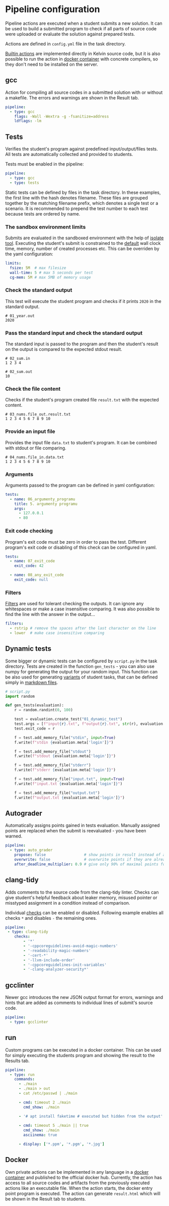 # Pipeline configuration
Pipeline actions are executed when a student submits a new solution.
It can be used to build a submitted program to check if all parts of source code were uploaded or evaluate the solution against prepared tests.

Actions are defined in `config.yml` file in the task directory.

<a href="https://github.com/mrlvsb/kelvin/blob/master/evaluator/pipelines.py">Builtin actions</a> are implemented directly in Kelvin source code, but it is also possible to run the action in <a href="https://github.com/mrlvsb/kelvin/tree/master/evaluator/images">docker container</a> with concrete compilers, so they don't need to be installed on the server.

## gcc
Action for compiling all source codes in a submitted solution with or without a makefile.
The errors and warnings are shown in the Result tab.


```yaml
pipeline:
  - type: gcc
    flags: -Wall -Wextra -g -fsanitize=address
    ldflags: -lm
```

## Tests
Verifies the student's program against predefined input/output/files tests.
All tests are automatically collected and provided to students.

Tests must be enabled in the pipeline:

```yaml
pipeline:
  - type: gcc
  - type: tests

```

Static tests can be defined by files in the task directory.
In these examples, the first line with the hash denotes filename.
These files are grouped together by the matching filename prefix, which denotes a single test or a scenario.
It is recommended to prepend the test number to each test because tests are ordered by name.


### The sandbox environment limits
Submits are evaluated in the sandboxed environment with the help of <a href="https://github.com/ioi/isolate">isolate tool</a>.
Executing the student's submit is constrained to the <a href="https://github.com/mrlvsb/kelvin/blob/63b6ffc294e3b91d1db13453d487c773764ba4a1/evaluator/testsets.py#L122">default</a> wall clock time, memory, number of created processes etc.
This can be overriden by the yaml configuration:

```yaml
limits:
  fsize: 5M  # max filesize  
  wall-time: 5 # max 5 seconds per test
  cg-mem: 5M # max 5MB of memory usage
```

### Check the standard output
This test will execute the student program and checks if it prints `2020` in the standard output.

```
# 01_year.out
2020
```

### Pass the standard input and check the standard output
The standard input is passed to the program and then the student's result on the output is compared to the expected stdout result.

```
# 02_sum.in
1 2 3 4
```
```
# 02_sum.out
10
```

### Check the file content
Checks if the student's program created file `result.txt` with the expected content.

```
# 03_nums.file_out.result.txt
1 2 3 4 5 6 7 8 9 10
```

### Provide an input file
Provides the input file `data.txt` to student's program.
It can be combined with stdout or file comparing. 

```
# 04_nums.file_in.data.txt
1 2 3 4 5 6 7 8 9 10
```

### Arguments
Arguments passed to the program can be defined in yaml configuration:

```yaml
tests:
  - name: 06_argumenty_programu
    title: 5. argumenty programu
    args:
      - 127.0.0.1
      - 80
```

### Exit code checking
Program's exit code must be zero in order to pass the test.
Different program's exit code or disabling of this check can be configured in yaml. 

```yaml
tests:
  - name: 07_exit_code
    exit_code: 42

  - name: 08_any_exit_code
    exit_code: null
```

### Filters
<a href="https://github.com/mrlvsb/kelvin/blob/63b6ffc294e3b91d1db13453d487c773764ba4a1/evaluator/filters.py#L30">Filters</a> are used for tolerant checking the outputs.
It can ignore any whitespaces or make a case insensitive comparing.
It was also possible to find the line with the answer in the output...

```yaml
filters:
  - rstrip # remove the spaces after the last character on the line
  - lower  # make case insensitive comparing
```

## Dynamic tests
Some bigger or dynamic tests can be configured by `script.py` in the task directory.
Tests are created in the function `gen_tests` - you can also use numpy for generating the output for your random input.
This function can be also used for generating <a href="https://kelvin.cs.vsb.cz/#/task/edit/125">variants</a> of student tasks, that can be defined simply in <a href="https://kelvin.cs.vsb.cz/#/task/edit/124">markdown files</a>.


```python
# script.py
import random

def gen_tests(evaluation):
    r = random.randint(0, 100)

    test = evaluation.create_test("01_dynamic_test") 
    test.args = [f"input{r}.txt", f"output{r}.txt", str(r), evaluation.meta['login']]
    test.exit_code = r

    f = test.add_memory_file("stdin", input=True)
    f.write(f"stdin {evaluation.meta['login']}")

    f = test.add_memory_file("stdout")
    f.write(f"stdout {evaluation.meta['login']}")

    f = test.add_memory_file("stderr")
    f.write(f"stderr {evaluation.meta['login']}")

    f = test.add_memory_file("input.txt", input=True)
    f.write(f"input.txt {evaluation.meta['login']}")

    f = test.add_memory_file("output.txt")
    f.write(f"output.txt {evaluation.meta['login']}")
``` 

## Autograder
Automatically assigns points gained in tests evaluation.
Manually assigned points are replaced when the submit is reevaluated - you have been warned.

```yaml
pipeline:
  - type: auto_grader
    propose: false                 # show points in result instead of assigning them directly
    overwrite: false               # overwrite points if they are already assigned to THAT submit
    after_deadline_multiplier: 0.9 # give only 90% of maximal points for submits after the deadline
```

## clang-tidy
Adds comments to the source code from the clang-tidy linter.
Checks can give student's helpful feedback about leaker memory, misused pointer or misstyped assignment in a condition instead of comparison.

Individual <a href="https://clang.llvm.org/extra/clang-tidy/checks/list.html">checks</a> can be enabled or disabled.
Following example enables all checks `*` and disables `-` the remaining ones.

```yaml
pipeline:
 - type: clang-tidy 
    checks:
        - '*'
        - '-cppcoreguidelines-avoid-magic-numbers'
        - '-readability-magic-numbers'
        - '-cert-*'
        - '-llvm-include-order'
        - '-cppcoreguidelines-init-variables'
        - '-clang-analyzer-security*'
```


## gcclinter
Newer gcc introduces the new JSON output format for errors, warnings and hints that are added as comments to individual lines of submit's source code.

```yaml
pipeline:
  - type: gcclinter
```

## run
Custom programs can be executed in a docker container.
This can be used for simply executing the students program and showing the result to the Results tab.

```yaml
pipeline:
  - type: run
    commands:    
      - ./main
      - ./main > out
      - cat /etc/passwd | ./main

      - cmd: timeout 2 ./main
        cmd_show: ./main

      - '# apt install faketime # executed but hidden from the output'
      
      - cmd: timeout 5 ./main || true
        cmd_show: ./main
        asciinema: true

      - display: ['*.ppm', '*.pgm', '*.jpg']
```


## Docker
Own private actions can be implemented in any language in a <a href="https://github.com/mrlvsb/kelvin/tree/master/evaluator/images">docker container</a> and published to the official docker hub.
Currently, the action has access to all source codes and artifacts from the previously executed actions like an executable file.
When the action starts, the docker entry point program is executed.
The action can generate `result.html` which will be shown in the Result tab to students.
